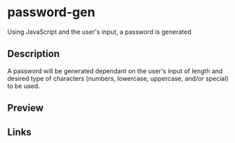 # password-gen

Using JavaScript and the user's input, a password is generated


## Description

A password will be generated dependant on the user's input of length and desired type of characters (numbers, lowercase, uppercase, and/or special) to be used.


## Preview




## Links
